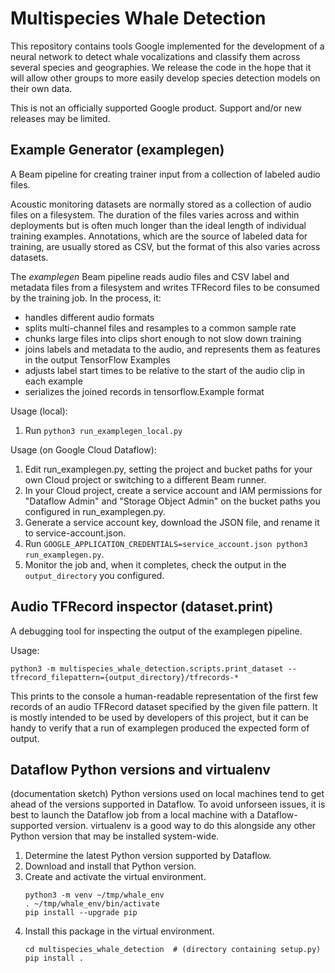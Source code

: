 # Multispecies Whale Detection

This repository contains tools Google implemented for the development of a
neural network to detect whale vocalizations and classify them across several
species and geographies. We release the code in the hope that it will allow
other groups to more easily develop species detection models on their own data.

This is not an officially supported Google product. Support and/or new releases
may be limited.

## Example Generator (examplegen)

A Beam pipeline for creating trainer input from a collection of labeled audio
files.

Acoustic monitoring datasets are normally stored as a collection of audio files
on a filesystem. The duration of the files varies across and within deployments
but is often much longer than the ideal length of individual training examples.
Annotations, which are the source of labeled data for training, are usually
stored as CSV, but the format of this also varies across datasets.

The *examplegen* Beam pipeline reads audio files and CSV label and metadata files
from a filesystem and writes TFRecord files to be consumed by the training job.
In the process, it:

*   handles different audio formats
*   splits multi-channel files and resamples to a common sample rate
*   chunks large files into clips short enough to not slow down training
*   joins labels and metadata to the audio, and represents them as features in
    the output TensorFlow Examples
*   adjusts label start times to be relative to the start of the audio clip in
    each example
*   serializes the joined records in tensorflow.Example format

Usage (local):
1.  Run `python3 run_examplegen_local.py`

Usage (on Google Cloud Dataflow):

1.  Edit run\_examplegen.py, setting the project and bucket paths for your
    own Cloud project or switching to a different Beam runner.
2.  In your Cloud project, create a service account and IAM permissions for
    "Dataflow Admin" and "Storage Object Admin" on the bucket paths you
    configured in run_examplegen.py.
4.  Generate a service account key, download the JSON file, and rename it to
    service-account.json.
3.  Run `GOOGLE_APPLICATION_CREDENTIALS=service_account.json python3 run_examplegen.py`.
4.  Monitor the job and, when it completes, check the output in the
    `output_directory` you configured.

## Audio TFRecord inspector (dataset.print)

A debugging tool for inspecting the output of the examplegen pipeline.

Usage:

```
python3 -m multispecies_whale_detection.scripts.print_dataset --tfrecord_filepattern={output_directory}/tfrecords-*
```

This prints to the console a human-readable representation of the first few
records of an audio TFRecord dataset specified by the given file pattern. It is
mostly intended to be used by developers of this project, but it can be handy to
verify that a run of examplegen produced the expected form of output.

## Dataflow Python versions and virtualenv

(documentation sketch) Python versions used on local machines tend to get
ahead of the versions supported in Dataflow. To avoid unforseen issues, it
is best to launch the Dataflow job from a local machine with a
Dataflow-supported version. virtualenv is a good way to do this alongside any
other Python version that may be installed system-wide.

1.  Determine the latest Python version supported by Dataflow.
2.  Download and install that Python version.
3.  Create and activate the virtual environment.
    ```
    python3 -m venv ~/tmp/whale_env
    . ~/tmp/whale_env/bin/activate
    pip install --upgrade pip
    ```
4.  Install this package in the virtual environment.
    ```
    cd multispecies_whale_detection  # (directory containing setup.py)
    pip install .
    ```
